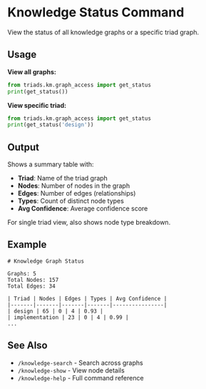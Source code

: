 # Knowledge Status Command

View the status of all knowledge graphs or a specific triad graph.

## Usage

**View all graphs:**
```python
from triads.km.graph_access import get_status
print(get_status())
```

**View specific triad:**
```python
from triads.km.graph_access import get_status
print(get_status('design'))
```

## Output

Shows a summary table with:
- **Triad**: Name of the triad graph
- **Nodes**: Number of nodes in the graph
- **Edges**: Number of edges (relationships)
- **Types**: Count of distinct node types
- **Avg Confidence**: Average confidence score

For single triad view, also shows node type breakdown.

## Example

```
# Knowledge Graph Status

Graphs: 5
Total Nodes: 157
Total Edges: 34

| Triad | Nodes | Edges | Types | Avg Confidence |
|-------|-------|-------|-------|----------------|
| design | 65 | 0 | 4 | 0.93 |
| implementation | 23 | 0 | 4 | 0.99 |
...
```

## See Also

- `/knowledge-search` - Search across graphs
- `/knowledge-show` - View node details
- `/knowledge-help` - Full command reference
